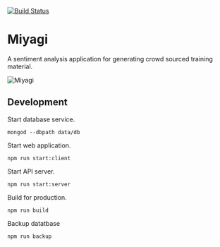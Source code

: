 [![Build Status](https://travis-ci.org/jadu/miyagi.svg?branch=master)](https://travis-ci.org/jadu/miyagi)

# Miyagi

A sentiment analysis application for generating crowd sourced training material.

![Miyagi](assets/gif/miyagi.gif)

## Development

Start database service.

```
mongod --dbpath data/db
```

Start web application.

```
npm run start:client
```

Start API server.

```
npm run start:server
```

Build for production.

```
npm run build
```

Backup datatbase

```
npm run backup
```
